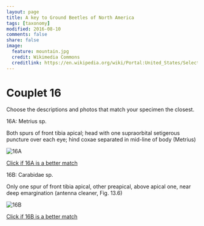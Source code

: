 ```yaml
---
layout: page
title: A key to Ground Beetles of North America
tags: [taxonomy]
modified: 2016-08-10
comments: false
share: false
image:
  feature: mountain.jpg
  credit: Wikimedia Commons
  creditlink: https://en.wikipedia.org/wiki/Portal:United_States/Selected_panorama#/media/File:Mount_Ellinor,_Mount_Washington_Panorama.jpg
---
```


# Couplet 16


Choose the descriptions and photos that match your specimen the closest. 

16A: Metrius sp. 

Both spurs of front tibia apical; head with one supraorbital setigerous puncture over each eye; hind coxae separated in mid-line of body (Metrius)

![16A](//klevan.github.io/images/keyfigs/Key1_16_16A.png)

[Click if 16A is a better match](https://en.wikipedia.org/wiki/Metrius)


16B: Carabidae sp. 

Only one spur of front tibia apical, other preapical, above apical one, near deep emargination (antenna cleaner, Fig. 13.6)

![16B](//klevan.github.io/images/keyfigs/Key1_16_16B.png)

[Click if 16B is a better match](//klevan.github.io/dynamicTaxonomy/Key1_17)

